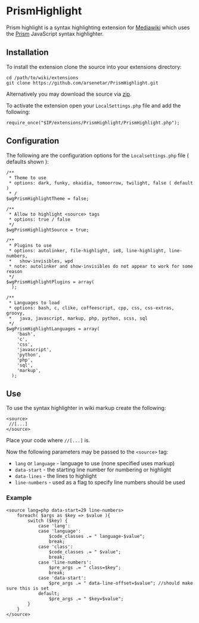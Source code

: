 PrismHighlight
===============
 Prism highlight is a syntax highlighting extension for [Mediawiki](http://www.mediawiki.org/ "MediaWiki") which uses the [Prism](http://prismjs.com/ "Prism") JavaScript syntax highlighter.

Installation
-------------
To install the extension clone the source into your extensions directory:
~~~
cd /path/to/wiki/extensions
git clone https://github.com/arsenetar/PrismHighlight.git 
~~~
Alternatively you may download the source via [zip](https://github.com/arsenetar/PrismHighlight/archive/master.zip).

To activate the extension open your `LocalSettings.php` file and add the following:
~~~
require_once("$IP/extensions/PrismHighlight/PrismHighlight.php");
~~~

Configuration
--------------
The following are the configuration options for the `Localsettings.php` file ( defaults shown ):
~~~
/**
 * Theme to use
 * options: dark, funky, okaidia, tomoorrow, twilight, false ( default )
 * /
$wgPrismHighlightTheme = false;

/**
 * Allow to highlight <source> tags
 * options: true / false
 */
$wgPrismHighlightSource = true;

/**
 * Plugins to use
 * options: autolinker, file-highlight, ie8, line-highlight, line-numbers,
 *   show-invisibles, wpd 
 * note: autolinker and show-invisibles do not appear to work for some reason
 */
$wgPrismHighlightPlugins = array(
  );

/**
 * Languages to load
 * options: bash, c, clike, coffeescript, cpp, css, css-extras, groovy, 
 *   java, javascript, markup, php, python, scss, sql
 */
$wgPrismHighlightLanguages = array(
    'bash',
    'c',
    'css',
    'javascript',
    'python',
    'php',
    'sql',
    'markup',
  );
~~~

Use
----
To use the syntax highlighter in wiki markup create the following:
~~~
<source>
 //[...]
</source>
~~~
Place your code where `//[...]` is.

Now the following parameters may be passed to the `<source>` tag:

- `lang` or `language` - language to use (none specified uses markup)
- `data-start` - the starting line number for numbering or highlight
- `data-lines` - the lines to highlight
- `line-numbers` - used as a flag to specify line numbers should be used

### Example
~~~
<source lang=php data-start=29 line-numbers>
    foreach( $args as $key => $value ){
        switch ($key) {
            case 'lang':
            case 'language':
                $code_classes .= " language-$value";
                break;
            case 'class':
                $code_classes .= " $value";
                break;
            case 'line-numbers':
                $pre_args .= " class=$key";
                break;
            case 'data-start':
                $pre_args .= " data-line-offset=$value"; //should make sure this is set
            default;
                $pre_args .= " $key=$value";
        }
    }  
</source>
~~~
